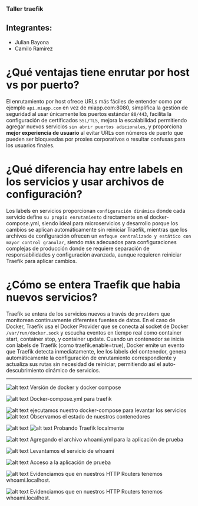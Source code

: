 ### Taller traefik

## Integrantes:
  - Julian Bayona
  - Camilo Ramirez

# ¿Qué ventajas tiene enrutar por host vs por puerto? 
El enrutamiento por host ofrece URLs más fáciles de entender como por ejemplo `api.miapp.com` en vez de miapp.com:8080, simplifica la gestión de seguridad al usar únicamente los puertos estándar `80/443`, facilita la configuración de certificados `SSL/TLS`, mejora la escalabilidad permitiendo agregar nuevos servicios `sin abrir puertos adicionales`, y proporciona **mejor experiencia de usuario** al evitar URLs con números de puerto que pueden ser bloqueadas por proxies corporativos o resultar confusas para los usuarios finales.

# ¿Qué diferencia hay entre labels en los servicios y usar archivos de configuración?
Los labels en servicios proporcionan `configuración dinámica` donde cada servicio define `su propio enrutamiento` directamente en el docker-compose.yml, siendo ideal para microservicios y desarrollo porque los cambios se aplican automáticamente sin reiniciar Traefik, mientras que los archivos de configuración ofrecen un `enfoque centralizado y estático con mayor control granular`, siendo más adecuados para configuraciones complejas de producción donde se requiere separación de responsabilidades y configuración avanzada, aunque requieren reiniciar Traefik para aplicar cambios.

# ¿Cómo se entera Traefik que habia nuevos servicios?
Traefik se entera de los servicios nuevos a través de `providers` que monitorean continuamente diferentes fuentes de datos. En el caso de Docker, Traefik usa el Docker Provider que se conecta al socket de Docker `/var/run/docker.sock` y escucha eventos en tiempo real como container start, container stop, y container update. Cuando un contenedor se inicia con labels de Traefik (como traefik.enable=true), Docker emite un evento que Traefik detecta inmediatamente, lee los labels del contenedor, genera automáticamente la configuración de enrutamiento correspondiente y actualiza sus rutas sin necesidad de reiniciar, permitiendo así el auto-descubrimiento dinámico de servicios.

---
![alt text](image-1.png) Versión de docker y docker compose

![alt text](image-2.png) Docker-compose.yml para traefik

![alt text](punto2.png) ejecutamos nuestro docker-compose para levantar los servicios
![alt text](composeps.png) 
Observamos el estado de nuestros contenedores

![alt text](image-3.png) 
![alt text](image-4.png) Probando Traefik localmente

![alt text](image-5.png) Agregando el archivo whoami.yml para la aplicación de prueba

![alt text](whoami.png) 
Levantamos el servicio de whoami

![alt text](image-6.png) Acceso a la aplicación de prueba

![alt text](routers.png) 
Evidenciamos que en nuestros HTTP Routers tenemos whoami.localhost.

![alt text](router.png) 
Evidenciamos que en nuestros HTTP Routers tenemos whoami.localhost.
